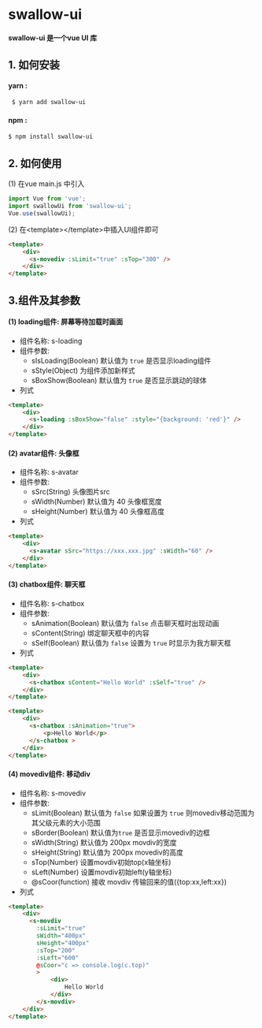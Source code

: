 # swallow-ui
#### swallow-ui 是一个vue UI 库

## 1. 如何安装
#### yarn :

```bash
 $ yarn add swallow-ui
```

#### npm :

```bash
$ npm install swallow-ui
```

## 2. 如何使用

(1) 在vue main.js 中引入
``` javascript
import Vue from 'vue';
import swallowUi from 'swallow-ui';
Vue.use(swallowUi);
```
(2) 在\<template\>\</template>中插入UI组件即可
```html
<template>
    <div>
      <s-movediv :sLimit="true" :sTop="300" />
    </div>
</template>
```


## 3.组件及其参数


#### (1) loading组件: 屏幕等待加载时画面
- 组件名称: s-loading
- 组件参数:
    - sIsLoading(Boolean) 默认值为 `true` 是否显示loading组件
    - sStyle(Object) 为组件添加新样式
    - sBoxShow(Boolean) 默认值为 `true` 是否显示跳动的球体
- 列式
```html
<template>
    <div>
      <s-loading :sBoxShow="false" :style="{background: 'red'}" />
    </div>
</template>
```


#### (2) avatar组件: 头像框
- 组件名称: s-avatar
- 组件参数:
    - sSrc(String) 头像图片src
    - sWidth(Number) 默认值为 40 头像框宽度
    - sHeight(Number) 默认值为 40 头像框高度
- 列式
```html
<template>
    <div>
      <s-avatar sSrc="https://xxx.xxx.jpg" :sWidth="60" />
    </div>
</template>
```


#### (3) chatbox组件: 聊天框
- 组件名称: s-chatbox
- 组件参数:
    - sAnimation(Boolean) 默认值为 `false` 点击聊天框时出现动画
    - sContent(String) 绑定聊天框中的内容
    - sSelf(Boolean) 默认值为 `false` 设置为 `true` 时显示为我方聊天框
- 列式
```html
<template>
    <div>
      <s-chatbox sContent="Hello World" :sSelf="true" />
    </div>
</template>
```

```html
<template>
    <div>
      <s-chatbox :sAnimation="true">
          <p>Hello World</p>
      </s-chatbox >
    </div>
</template>
```


#### (4) movediv组件: 移动div
- 组件名称: s-movediv
- 组件参数:
    - sLimit(Boolean) 默认值为 `false` 如果设置为 `true` 则movediv移动范围为其父级元素的大小范围
    - sBorder(Boolean) 默认值为`true` 是否显示movediv的边框
    - sWidth(String) 默认值为 200px movdiv的宽度
    - sHeight(String) 默认值为 200px movediv的高度
    - sTop(Number) 设置movdiv初始top(x轴坐标)
    - sLeft(Number) 设置movdiv初始left(y轴坐标)
    - @sCoor(function) 接收 movdiv 传输回来的值({top:xx,left:xx})
- 列式
```html
<template>
    <div>
      <s-movdiv
        :sLimit="true"
        sWidth="400px"
        sHeight="400px"
        :sTop="200"
        :sLeft="600"
        @sCoor="c => console.log(c.top)"
        >
            <div>
                Hello World
            </div>
        </s-movdiv>
    </div>
</template>
```